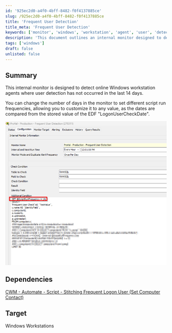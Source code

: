 ```yaml
---
id: '925ec2d0-a4f0-4bff-8482-f0f4137885ce'
slug: /925ec2d0-a4f0-4bff-8482-f0f4137885ce
title: 'Frequent User Detection'
title_meta: 'Frequent User Detection'
keywords: ['monitor', 'windows', 'workstation', 'agent', 'user', 'detection']
description: 'This document outlines an internal monitor designed to detect online Windows workstation agents where user detection has not occurred in the last 14 days. It allows customization of the detection frequency based on the stored value of the EDF "LogonUserCheckDate".'
tags: ['windows']
draft: false
unlisted: false
---
```


## Summary

This internal monitor is designed to detect online Windows workstation agents where user detection has not occurred in the last 14 days.

You can change the number of days in the monitor to set different script run frequencies, allowing you to customize it to any value, as the dates are compared from the stored value of the EDF "LogonUserCheckDate".

![Image](../../../static/img/Frequent-User-Detection/image_1.png)

## Dependencies

[CWM - Automate - Script - Stitching Frequent Logon User (Set Computer Contact)](<../scripts/Detect Frequent Logon User (Set Computer Contact).md>)

## Target

Windows Workstations


